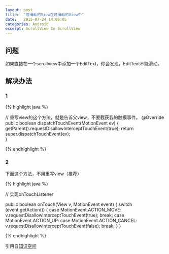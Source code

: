 ```yaml
---
layout: post
title:  "可滑动的View在可滑动的View中"
date:   2015-07-24 14:06:05
categories: Android
excerpt: ScrollView In ScrollView
---
```


## 问题

如果直接在一个scrollview中添加一个EditText，你会发现，EditText不能滑动。

## 解决办法

### 1

{% highlight java %}

// 重写view的这个方法，就是告诉父view，不要截获我的触摸事件。
@Override  
public boolean dispatchTouchEvent(MotionEvent ev) { 
   	getParent().requestDisallowInterceptTouchEvent(true);
   	return super.dispatchTouchEvent(ev);  
}

{% endhighlight %}

### 2

下面这个方法，不用重写view（推荐）

{% highlight java %}

// 实现onTouchListener

public boolean onTouch(View v, MotionEvent event) {
     switch (event.getAction()) {
     case MotionEvent.ACTION_MOVE: 
         v.requestDisallowInterceptTouchEvent(true);
         break;
     case MotionEvent.ACTION_UP:
     case MotionEvent.ACTION_CANCEL:
         v.requestDisallowInterceptTouchEvent(false);
         break;
     }
}

{% endhighlight %}

引用自[知识空间](http://blog.csdn.net/chaihuasong/article/details/17499799)